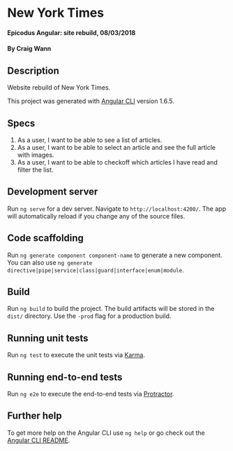 # New York Times

#### Epicodus Angular: site rebuild, 08/03/2018

#### By Craig Wann

## Description

Website rebuild of New York Times.

This project was generated with [Angular CLI](https://github.com/angular/angular-cli) version 1.6.5.

## Specs
1. As a user, I want to be able to see a list of articles.
1. As a user, I want to be able to select an article and see the full article with images.
1. As a user, I want to be able to checkoff which articles I have read and filter the list.

## Development server

Run `ng serve` for a dev server. Navigate to `http://localhost:4200/`. The app will automatically reload if you change any of the source files.

## Code scaffolding

Run `ng generate component component-name` to generate a new component. You can also use `ng generate directive|pipe|service|class|guard|interface|enum|module`.

## Build

Run `ng build` to build the project. The build artifacts will be stored in the `dist/` directory. Use the `-prod` flag for a production build.

## Running unit tests

Run `ng test` to execute the unit tests via [Karma](https://karma-runner.github.io).

## Running end-to-end tests

Run `ng e2e` to execute the end-to-end tests via [Protractor](http://www.protractortest.org/).

## Further help

To get more help on the Angular CLI use `ng help` or go check out the [Angular CLI README](https://github.com/angular/angular-cli/blob/master/README.md).
